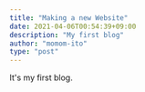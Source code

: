 ```yaml
---
title: "Making a new Website"
date: 2021-04-06T00:54:39+09:00
description: "My first blog"
author: "momom-ito"
type: "post"
---
```


It's my first blog.
